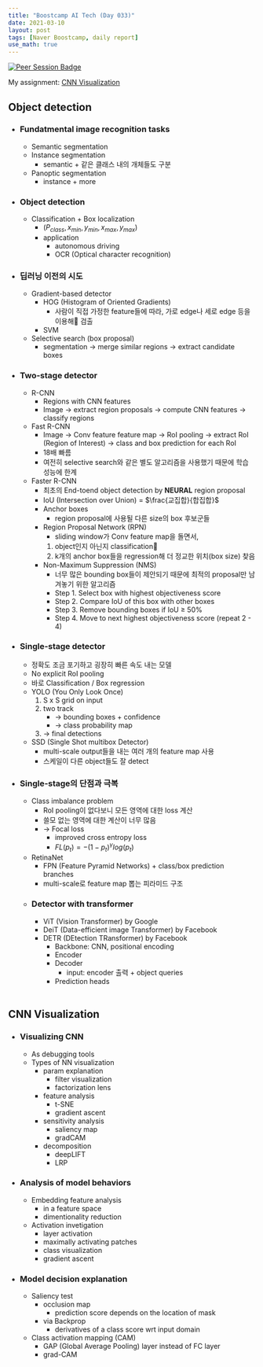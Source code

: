 ```yaml
---
title: "Boostcamp AI Tech (Day 033)"
date: 2021-03-10
layout: post
tags: [Naver Boostcamp, daily report]
use_math: true
---
```


[![Peer Session Badge](https://img.shields.io/badge/Peer%20Session-CC527A?style=flat)](../peer_session/day033.html)

My assignment: [CNN Visualization](https://colab.research.google.com/drive/1UQOjiP00HjlzDYfPwCYP8l5nwmbLggKR?usp=sharing)

## Object detection
* ### Fundatmental image recognition tasks
    * Semantic segmentation
    * Instance segmentation
        * semantic + 같은 클래스 내의 개체들도 구분
    * Panoptic segmentation
        * instance + more
* ### Object detection
    * Classification + Box localization
        * $(P_{class}, x_{min}, y_{min}, x_{max}, y_{max})$
        * application
            * autonomous driving
            * OCR (Optical character recognition)
* ### 딥러닝 이전의 시도
    * Gradient-based detector
        * HOG (Histogram of Oriented Gradients)
            * 사람이 직접 가정한 feature들에 따라, 가로 edge나 세로 edge 등을 이용해 검출
        * SVM
    * Selective search (box proposal)
        * segmentation $\rightarrow$ merge similar regions $\rightarrow$ extract candidate boxes
* ### Two-stage detector
    * R-CNN
        * Regions with CNN features
        * Image $\rightarrow$ extract region proposals $\rightarrow$ compute CNN features $\rightarrow$ classify regions
    * Fast R-CNN
        * Image $\rightarrow$ Conv feature feature map $\rightarrow$ RoI pooling $\rightarrow$ extract RoI (Region of Interest) $\rightarrow$ class and box prediction for each RoI
        * 18배 빠름
        * 여전히 selective search와 같은 별도 알고리즘을 사용했기 때문에 학습 성능에 한계
    * Faster R-CNN
        * 최초의 End-toend object detection by **NEURAL** region proposal
        * IoU (Intersection over Union) = $\frac{교집합}{합집합}$
        * Anchor boxes
            * region proposal에 사용될 다른 size의 box 후보군들
        * Region Proposal Network (RPN)
            * sliding window가 Conv feature map을 돌면서,
            1. object인지 아닌지 classification
            2. k개의 anchor box들을 regression해 더 정교한 위치(box size) 찾음
        * Non-Maximum Suppression (NMS)
            * 너무 많은 bounding box들이 제안되기 때문에 최적의 proposal만 남겨놓기 위한 알고리즘
            * Step 1. Select box with highest objectiveness score
            * Step 2. Compare IoU of this box with other boxes
            * Step 3. Remove bounding boxes if IoU $\geq$ 50%
            * Step 4. Move to next highest objectiveness score (repeat 2 - 4)
* ### Single-stage detector
    * 정확도 조금 포기하고 굉장히 빠른 속도 내는 모델
    * No explicit RoI pooling
    * 바로 Classification / Box regression
    * YOLO (You Only Look Once)
        1. S x S grid on input
        2. two track
            * $\rightarrow$ bounding boxes + confidence
            * $\rightarrow$ class probability map
        3. $\rightarrow$ final detections
    * SSD (Single Shot multibox Detector)
        * multi-scale output들을 내는 여러 개의 feature map 사용
        * 스케일이 다른 object들도 잘 detect
* ### Single-stage의 단점과 극복
    * Class imbalance problem
        * RoI pooling이 없다보니 모든 영역에 대한 loss 계산
        * 쓸모 없는 영역에 대한 계산이 너무 많음
        * $\rightarrow$ Focal loss
            * improved cross entropy loss
            * $FL(p_t) = -(1 - p_t)^{\gamma} log(p_t)$
    * RetinaNet
        * FPN (Feature Pyramid Networks) + class/box prediction branches
        * multi-scale로 feature map 뽑는 피라미드 구조
    * ### Detector with transformer
        * ViT (Vision Transformer) by Google
        * DeiT (Data-efficient image Transformer) by Facebook
        * DETR (DEtection TRansformer) by Facebook
            * Backbone: CNN, positional encoding
            * Encoder
            * Decoder
                * input: encoder 출력 + object queries
            * Prediction heads
<br><br>

## CNN Visualization
* ### Visualizing CNN
    * As debugging tools
    * Types of NN visualization
        * param explanation
            * filter visualization
            * factorization lens
        * feature analysis
            * t-SNE
            * gradient ascent
        * sensitivity analysis
            * saliency map
            * gradCAM
        * decomposition
            * deepLIFT
            * LRP
* ### Analysis of model behaviors
    * Embedding feature analysis
        * in a feature space
        * dimentionality reduction
    * Activation invetigation
        * layer activation
        * maximally activating patches
        * class visualization
        * gradient ascent
* ### Model decision explanation
    * Saliency test
        * occlusion map
            * prediction score depends on the location of mask
        * via Backprop
            * derivatives of a class score wrt input domain
    * Class activation mapping (CAM)
        * GAP (Global Average Pooling) layer instead of FC layer
        * grad-CAM
<br><br>